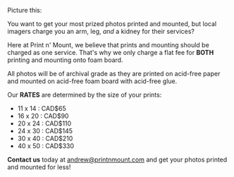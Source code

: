 Picture this: 

You want to get your most prized photos printed and mounted, but local imagers charge you an arm, leg, *and* a kidney for their services?

Here at Print n' Mount, we believe that prints and mounting should be charged as one service. That's why we only charge a flat fee for **BOTH** printing and mounting onto foam board. 

All photos will be of archival grade as they are printed on acid-free paper and mounted on acid-free foam board with acid-free glue. 

Our **RATES** are determined by the size of your prints:

* 11 x 14 : CAD$65
* 16 x 20 : CAD$90
* 20 x 24 : CAD$110
* 24 x 30 : CAD$145
* 30 x 40 : CAD$210
* 40 x 50 : CAD$330

**Contact us** today at andrew@printnmount.com and get your photos printed and mounted for less! 
